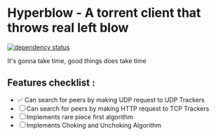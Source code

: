 # Hyperblow - A torrent client that throws real left blow

[![dependency status](https://deps.rs/repo/github/rishadbaniya/hyperblow/status.svg)](https://deps.rs/repo/github/rishadbaniya/hyperblow)


It's gonna take time, good things does take time

## Features checklist :

- ✅ Can search for peers by making UDP request to UDP Trackers
- ☐ Can search for peers by making HTTP request to TCP Trackers
- ☐ Implements rare piece first algorithm
- ☐ Implements Choking and Unchoking Algorithm
